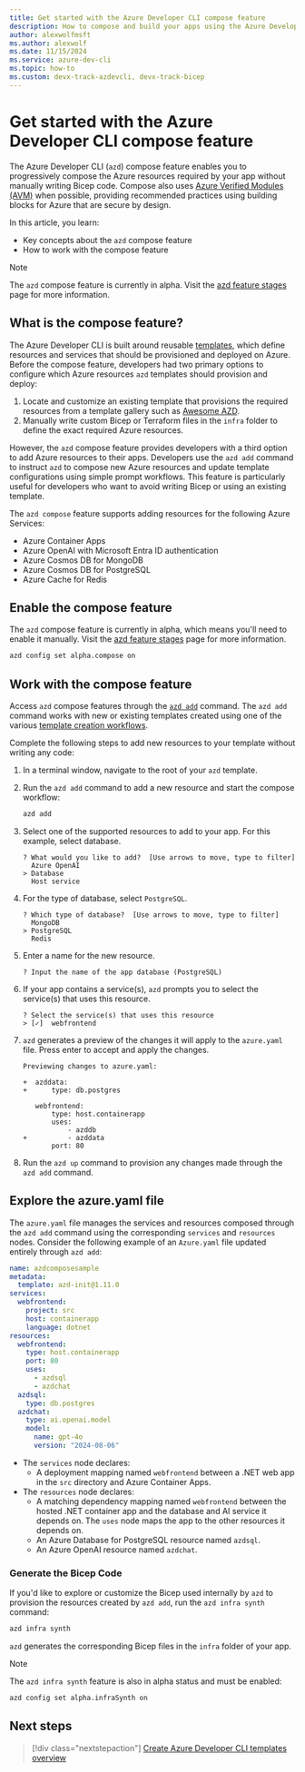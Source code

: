 ```yaml
---
title: Get started with the Azure Developer CLI compose feature
description: How to compose and build your apps using the Azure Developer CLI compose feature
author: alexwolfmsft
ms.author: alexwolf
ms.date: 11/15/2024
ms.service: azure-dev-cli
ms.topic: how-to
ms.custom: devx-track-azdevcli, devx-track-bicep
---
```


# Get started with the Azure Developer CLI compose feature

The Azure Developer CLI (`azd`) compose feature enables you to progressively compose the Azure resources required by your app without manually writing Bicep code. Compose also uses [Azure Verified Modules (AVM)](https://aka.ms/avm) when possible, providing recommended practices using building blocks for Azure that are secure by design.

In this article, you learn:

- Key concepts about the `azd` compose feature
- How to work with the compose feature

> [!NOTE]
> The `azd` compose feature is currently in alpha. Visit the [azd feature stages](https://aka.ms/azd-feature-stages) page for more information.

## What is the compose feature?

The Azure Developer CLI is built around reusable [templates](/azure/developer/azure-developer-cli/azd-templates), which define resources and services that should be provisioned and deployed on Azure. Before the compose feature, developers had two primary options to configure which Azure resources `azd` templates should provision and deploy:

1. Locate and customize an existing template that provisions the required resources from a template gallery such as [Awesome AZD](https://azure.github.io/awesome-azd/).
1. Manually write custom Bicep or Terraform files in the `infra` folder to define the exact required Azure resources.

However, the `azd` compose feature provides developers with a third option to add Azure resources to their apps. Developers use the `azd add` command to instruct `azd` to compose new Azure resources and update template configurations using simple prompt workflows. This feature is particularly useful for developers who want to avoid writing Bicep or using an existing template.

The `azd compose` feature supports adding resources for the following Azure Services:

- Azure Container Apps
- Azure OpenAI with Microsoft Entra ID authentication
- Azure Cosmos DB for MongoDB
- Azure Cosmos DB for PostgreSQL
- Azure Cache for Redis

## Enable the compose feature

The `azd` compose feature is currently in alpha, which means you'll need to enable it manually. Visit the [azd feature stages](https://aka.ms/azd-feature-stages) page for more information.

```bash
azd config set alpha.compose on
```

## Work with the compose feature

Access `azd` compose features through the [`azd add`](/azure/developer/azure-developer-cli/reference#azd-add) command. The `azd add` command works with new or existing templates created using one of the various [template creation workflows](/azure/developer/azure-developer-cli/make-azd-compatible).

Complete the following steps to add new resources to your template without writing any code:

1. In a terminal window, navigate to the root of your `azd` template.

1. Run the `azd add` command to add a new resource and start the compose workflow:

    ```bash
    azd add
    ```

1. Select one of the supported resources to add to your app. For this example, select database.

    ```output
    ? What would you like to add?  [Use arrows to move, type to filter]
      Azure OpenAI
    > Database
      Host service
    ```

1. For the type of database, select `PostgreSQL`.

    ```output
    ? Which type of database?  [Use arrows to move, type to filter]
      MongoDB
    > PostgreSQL
      Redis
    ```

1. Enter a name for the new resource.

    ```output
    ? Input the name of the app database (PostgreSQL)
    ```

1. If your app contains a service(s), `azd` prompts you to select the service(s) that uses this resource.

    ```output
    ? Select the service(s) that uses this resource
    > [✓]  webfrontend
    ```

1. `azd` generates a preview of the changes it will apply to the `azure.yaml` file. Press enter to accept and apply the changes.

    ```output
    Previewing changes to azure.yaml:
    
    +  azddata:
    +      type: db.postgres
    
       webfrontend:
           type: host.containerapp
           uses:
               - azddb
    +          - azddata
           port: 80
    ```

1. Run the `azd up` command to provision any changes made through the `azd add` command.

## Explore the azure.yaml file

The `azure.yaml` file manages the services and resources composed through the `azd add` command using the corresponding `services` and `resources` nodes. Consider the following example of an `Azure.yaml` file updated entirely through `azd add`:

```yml
name: azdcomposesample
metadata:
  template: azd-init@1.11.0
services:
  webfrontend:
    project: src
    host: containerapp
    language: dotnet
resources:
  webfrontend:
    type: host.containerapp
    port: 80
    uses:
      - azdsql
      - azdchat
  azdsql:
    type: db.postgres
  azdchat:
    type: ai.openai.model
    model:
      name: gpt-4o
      version: "2024-08-06"
```

- The `services` node declares:
    - A deployment mapping named `webfrontend` between a .NET web app in the `src` directory and Azure Container Apps.
- The `resources` node declares:
    - A matching dependency mapping named `webfrontend` between the hosted .NET container app and the database and AI service it depends on. The `uses` node maps the app to the other resources it depends on.
    - An Azure Database for PostgreSQL resource named `azdsql`.
    - An Azure OpenAI resource named `azdchat`.

### Generate the Bicep Code

If you'd like to explore or customize the Bicep used internally by `azd` to provision the resources created by `azd add`, run the `azd infra synth` command:

```bash
azd infra synth
```

`azd` generates the corresponding Bicep files in the `infra` folder of your app.

> [!NOTE]
> The `azd infra synth` feature is also in alpha status and must be enabled:
> ```bash
> azd config set alpha.infraSynth on
>```

## Next steps

> [!div class="nextstepaction"]
> [Create Azure Developer CLI templates overview](/azure/developer/azure-developer-cli/make-azd-compatible)